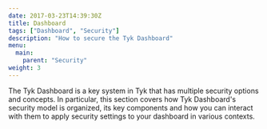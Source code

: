 ```yaml
---
date: 2017-03-23T14:39:30Z
title: Dashboard
tags: ["Dashboard", "Security"]
description: "How to secure the Tyk Dashboard"
menu:
  main:
    parent: "Security"
weight: 3
---
```


The Tyk Dashboard is a key system in Tyk that has multiple security options and concepts. In particular, this section covers how Tyk Dashboard's security model is organized, its key components and how you can interact with them to apply security settings to your dashboard in various contexts.